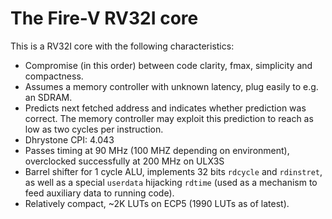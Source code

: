 # The Fire-V RV32I core

This is a RV32I core with the following characteristics:
- Compromise (in this order) between code clarity, fmax, simplicity and compactness.
- Assumes a memory controller with unknown latency, plug easily to e.g. an SDRAM.
- Predicts next fetched address and indicates whether prediction was correct. The memory controller may exploit this prediction to reach as low as two cycles per instruction.
- Dhrystone CPI: 4.043
- Passes timing at 90 MHz (100 MHZ depending on environment), overclocked successfully at 200 MHz on ULX3S
- Barrel shifter for 1 cycle ALU, implements 32 bits `rdcycle` and `rdinstret`, as well as a special `userdata` hijacking `rdtime` (used as a mechanism to feed auxiliary data to running code).
- Relatively compact, ~2K LUTs on ECP5 (1990 LUTs as of latest).
